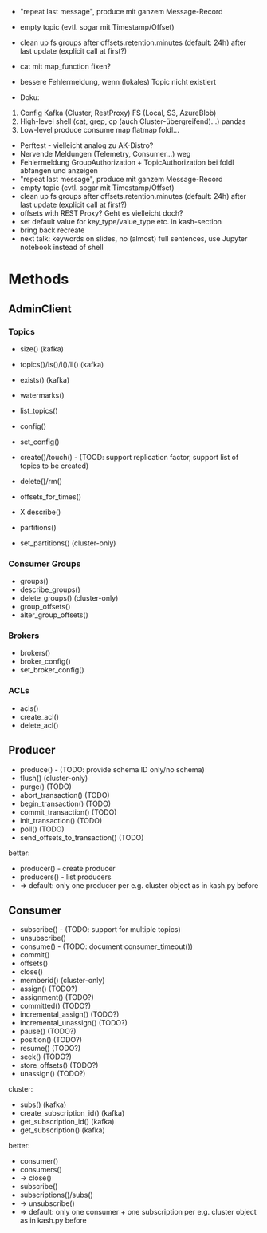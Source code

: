 * "repeat last message", produce mit ganzem Message-Record
 * empty topic (evtl. sogar mit Timestamp/Offset)
 * clean up fs groups after offsets.retention.minutes (default: 24h) after last update (explicit call at first?)
* cat mit map_function fixen?
* bessere Fehlermeldung, wenn (lokales) Topic nicht existiert

* Doku:
1. Config
  Kafka (Cluster, RestProxy)
  FS (Local, S3, AzureBlob)
2. High-level
  shell (cat, grep, cp (auch Cluster-übergreifend)...)
  pandas
3. Low-level
  produce
  consume
  map
  flatmap
  foldl...
* Perftest - vielleicht analog zu AK-Distro?
* Nervende Meldungen (Telemetry, Consumer...) weg
* Fehlermeldung GroupAuthorization + TopicAuthorization bei foldl abfangen und anzeigen
* "repeat last message", produce mit ganzem Message-Record
* empty topic (evtl. sogar mit Timestamp/Offset)
* clean up fs groups after offsets.retention.minutes (default: 24h) after last update (explicit call at first?)
* offsets with REST Proxy? Geht es vielleicht doch?
* set default value for key_type/value_type etc. in kash-section
* bring back recreate
* next talk: keywords on slides, no (almost) full sentences, use Jupyter notebook instead of shell

# Methods

## AdminClient

### Topics

* size() (kafka)
* topics()/ls()/l()/ll() (kafka)
* exists() (kafka)

* watermarks()
* list_topics()
* config()
* set_config()
* create()/touch() - (TOOD: support replication factor, support list of topics to be created)
* delete()/rm()
* offsets_for_times()
* X describe()
* partitions()
* set_partitions() (cluster-only)

### Consumer Groups

* groups()
* describe_groups()
* delete_groups() (cluster-only)
* group_offsets()
* alter_group_offsets()

### Brokers

* brokers()
* broker_config()
* set_broker_config()

### ACLs

* acls()
* create_acl()
* delete_acl()

## Producer

* produce() - (TODO: provide schema ID only/no schema)
* flush() (cluster-only)
* purge() (TODO)
* abort_transaction() (TODO)
* begin_transaction() (TODO)
* commit_transaction() (TODO)
* init_transaction() (TODO)
* poll() (TODO)
* send_offsets_to_transaction() (TODO)

better:
* producer() - create producer
* producers() - list producers
* => default: only one producer per e.g. cluster object as in kash.py before

## Consumer

* subscribe() - (TODO: support for multiple topics)
* unsubscribe()
* consume() - (TODO: document consumer_timeout())
* commit()
* offsets()
* close()
* memberid() (cluster-only)
* assign() (TODO?)
* assignment() (TODO?)
* committed() (TODO?)
* incremental_assign() (TODO?)
* incremental_unassign() (TODO?)
* pause() (TODO?)
* position() (TODO?)
* resume() (TODO?)
* seek() (TODO?)
* store_offsets() (TODO?)
* unassign() (TODO?)

cluster:
* subs() (kafka)
* create_subscription_id() (kafka)
* get_subscription_id() (kafka)
* get_subscription() (kafka)

better:
* consumer()
* consumers()
* -> close()
* subscribe()
* subscriptions()/subs()
* -> unsubscribe()
* => default: only one consumer + one subscription per e.g. cluster object as in kash.py before
